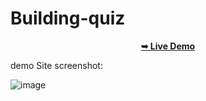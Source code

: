 # Building-quiz
<div align='center'
This project built using HTML,CSS
This is html,css practising project by freecodecamp


  <a href="https://habeeb-an.github.io/Building-quiz/"><strong>➥ Live Demo</strong></a>
</div>

demo Site screenshot:

![image](https://user-images.githubusercontent.com/117254052/203708380-a5b7614c-7df9-4a88-9810-b9642ada2252.png)

